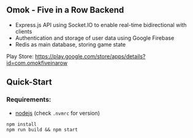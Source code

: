## Omok - Five in a Row Backend

- Express.js API using Socket.IO to enable real-time bidirectional with clients
- Authentication and storage of user data using Google Firebase
- Redis as main database, storing game state

Play Store: https://play.google.com/store/apps/details?id=com.omokfiveinarow

## Quick-Start

### Requirements:

- [nodejs](https://nodejs.org/) (check `.nvmrc` for version)

```
npm install
npm run build && npm start
```
